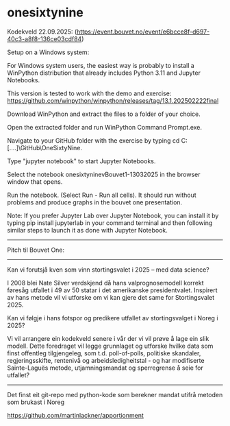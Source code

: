 # onesixtynine

Kodekveld 22.09.2025: (https://event.bouvet.no/event/e6bcce8f-d697-40c3-a8f8-136ce03cdf84)

Setup on a Windows system:

For Windows system users, the easiest way is probably to install a WinPython distribution that already includes Python 3.11 and Jupyter Notebooks.

This version is tested to work with the demo and exercise: https://github.com/winpython/winpython/releases/tag/13.1.202502222final

Download WinPython and extract the files to a folder of your choice.

Open the extracted folder and run WinPython Command Prompt.exe.

Navigate to your GitHub folder with the exercise by typing cd C:\[....]\GitHub\OneSixtyNine.

Type "jupyter notebook" to start Jupyter Notebooks. 

Select the  notebook onesixtyninevBouvet1-13032025 in the browser window that opens.

Run the notebook. (Select Run - Run all cells).  It should run without problems and produce graphs in the bouvet one presentation. 

Note: If you prefer Jupyter Lab over Jupyter Notebook, you can install it by typing pip install jupyterlab in your command terminal and then following similar steps to launch it as done with Jupyter Notebook.


****


Pitch til Bouvet One:
***
Kan vi forutsjå kven som vinn stortingsvalet i 2025 – med data science?

I 2008 blei Nate Silver verdskjend då hans valprognosemodell korrekt føresåg utfallet i 49 av 50 statar i det amerikanske presidentvalet. Inspirert av hans metode vil vi utforske om vi kan gjere det same for Stortingsvalet 2025.

Kan vi følgje i hans fotspor og predikere utfallet av stortingsvalget i Noreg i 2025? 

Vi vil arrangere ein kodekveld senere i vår der vi vil prøve å lage ein slik modell. Dette foredraget vil legge grunnlaget og utforske hvilke data som finst offentleg tilgjengeleg, som t.d. poll-of-polls, politiske skandaler, regjeringsskifte, rentenivå og arbeidsledigheitstal - og har modifiserte Sainte-Laguës metode, utjamningsmandat og sperregrense å seie for utfallet?


****
Det finst eit git-repo med python-kode som berekner mandat utifrå metoden som brukast i Noreg
 
https://github.com/martinlackner/apportionment
